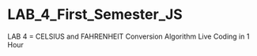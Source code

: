 # LAB_4_First_Semester_JS
LAB 4 =  CELSIUS and FAHRENHEIT Conversion Algorithm Live Coding in 1 Hour
